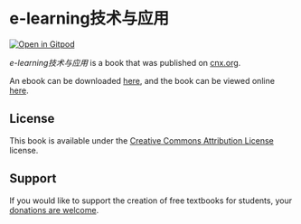 # e-learning技术与应用

[![Open in Gitpod](https://gitpod.io/button/open-in-gitpod.svg)](https://gitpod.io/from-referrer/)

_e-learning技术与应用_ is a book that was published on [cnx.org](https://cnx.org/).

An ebook can be downloaded [here](https://github.com/cnx-user-books/cnxbook-e-learningji-zhu-yu-ying-yong/releases/latest), and the book can be viewed online [here](https://github.com/cnx-user-books/cnxbook-e-learningji-zhu-yu-ying-yong/releases/latest).

## License
This book is available under the [Creative Commons Attribution License](./LICENSE) license.

## Support
If you would like to support the creation of free textbooks for students, your [donations are welcome](https://riceconnect.rice.edu/donation/support-openstax-banner).
